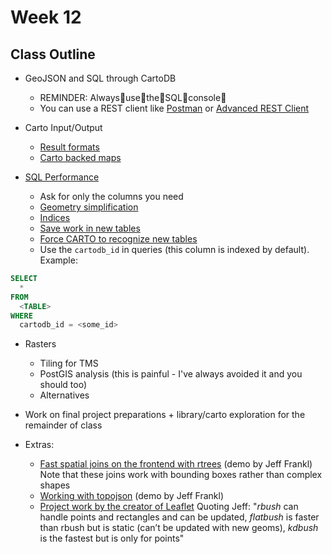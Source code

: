 # Week 12

## Class Outline

- GeoJSON and SQL through CartoDB
  - REMINDER: Always:clap:use:clap:the:clap:SQL:clap:console:clap:
  - You can use a REST client like
    [Postman](https://www.getpostman.com/) or [Advanced REST
Client](https://chrome.google.com/webstore/detail/advanced-rest-client/hgmloofddffdnphfgcellkdfbfbjeloo?hl=en-US)

- Carto Input/Output
  - [Result formats](https://carto.com/docs/carto-engine/sql-api/making-calls#response-formats)
  - [Carto backed maps](examples/carto)

- [SQL Performance](https://carto.com/docs/carto-engine/sql-api/query-optimizations)
  - Ask for only the columns you need
  - [Geometry simplification](http://www.postgis.org/docs/ST_Simplify.html)
  - [Indices](http://revenant.ca/www/postgis/workshop/indexing.html)
  - [Save work in new tables](https://www.postgresql.org/docs/8.2/static/sql-createtableas.html)
  - [Force CARTO to recognize new tables](https://carto.com/docs/carto-engine/sql-api/creating-tables/)
  - Use the `cartodb_id` in queries (this column is indexed by default). Example:
```SQL
SELECT
  *
FROM
  <TABLE>
WHERE
  cartodb_id = <some_id>
```

- Rasters
  - Tiling for TMS
  - PostGIS analysis (this is painful - I've always avoided it and you should too)
  - Alternatives

- Work on final project preparations + library/carto exploration for the remainder of class

- Extras:
  - [Fast spatial joins on the frontend with rtrees](https://beta.observablehq.com/@jfrankl/spatial-search-with-flatbush-and-leaflet-draw) (demo by Jeff Frankl) Note that these joins work with bounding boxes rather than complex shapes
  - [Working with topojson](https://beta.observablehq.com/@jfrankl/topojson) (demo by Jeff Frankl)
  - [Project work by the creator of Leaflet](https://github.com/mourner/projects) Quoting Jeff: "*rbush* can handle points and rectangles and can be updated, *flatbush* is faster than rbush but is static (can’t be updated with new geoms), *kdbush* is the fastest but is only for points"
